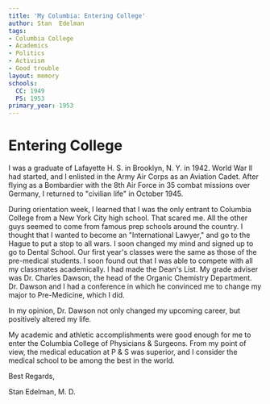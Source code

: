 ```yaml
---
title: 'My Columbia: Entering College'
author: Stan  Edelman
tags:
- Columbia College
- Academics
- Politics
- Activism
- Good trouble
layout: memory
schools:
  CC: 1949
  PS: 1953
primary_year: 1953
---
```

# Entering College

I was a graduate of Lafayette H. S. in Brooklyn, N. Y. in 1942.  World War ll had started, and I enlisted in the Army Air Corps as an Aviation Cadet. After flying as a Bombardier with the 8th Air Force in 35 combat missions over Germany, I returned to "civilian life" in October 1945.

During orientation week, I learned that I was the only entrant to Columbia College from a New York City high school. That scared me. All the other guys seemed to come from famous prep schools around the country. I thought that I wanted to become an "International Lawyer," and go to the Hague to put a stop to all wars. I soon changed my mind and signed up to go to Dental School. Our first year's classes were the same as those of the pre-medical students. I soon found out that I was able to compete with all my classmates academically. I had made the Dean's List. My grade adviser was Dr. Charles Dawson, the head of the Organic Chemistry Department.  Dr. Dawson and I had a conference in which he convinced me to change my major to Pre-Medicine, which I did.

In my opinion, Dr. Dawson not only changed my upcoming career, but positively altered my life.

My academic and athletic accomplishments were good enough for me to enter the Columbia College of Physicians & Surgeons. From my point of view, the medical education at P & S was superior, and I consider the medical school to be among the best in the world.

Best Regards,

Stan Edelman, M. D.
